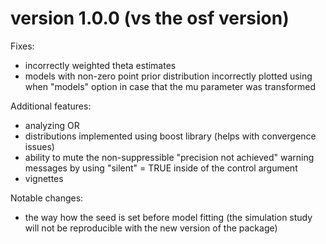 # version 1.0.0 (vs the osf version)
Fixes:
- incorrectly weighted theta estimates
- models with non-zero point prior distribution incorrectly plotted using when "models" option in case that the mu parameter was transformed

Additional features:
- analyzing OR
- distributions implemented using boost library (helps with convergence issues)
- ability to mute the non-suppressible "precision not achieved" warning messages by using "silent" = TRUE inside of the control argument
- vignettes

Notable changes:
- the way how the seed is set before model fitting (the simulation study will not be reproducible with the new version of the package)
